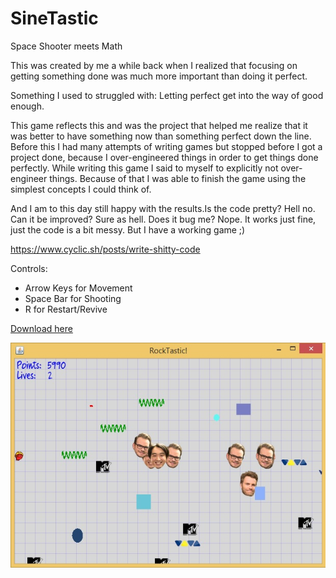 # SineTastic
Space Shooter meets Math

This was created by me a while back when I realized that focusing on getting something done was much more important than doing it perfect.

Something I used to struggled with: Letting perfect get into the way of good enough. 

This game reflects this and was the project that helped me realize that it was better to have something now than something perfect down the line.
Before this I had many attempts of writing games but stopped before I got a project done, because I over-engineered things in order to get things done perfectly.
While writing this game I said to myself to explicitly not over-engineer things.
Because of that I was able to finish the game using the simplest concepts I could think of.

And I am to this day still happy with the results.Is the code pretty? Hell no. Can it be improved? Sure as hell. Does it bug me? Nope. It works just fine, just the code is a bit messy. But I have a working game ;)

https://www.cyclic.sh/posts/write-shitty-code

Controls:

- Arrow Keys for Movement<br>
- Space Bar for Shooting<br>
- R for Restart/Revive

[Download here](https://github.com/s4ke/SineTastic/releases)

![Current State](preview.jpg "Current State")

